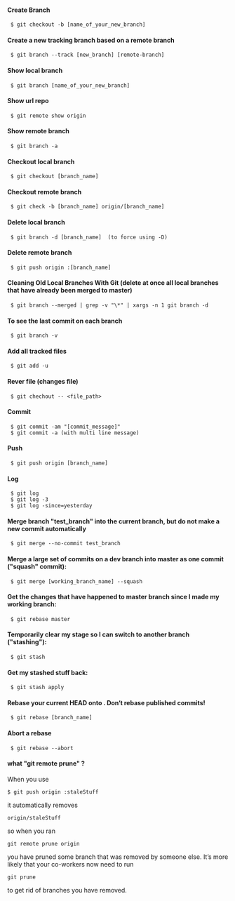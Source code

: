 #### Create Branch

     $ git checkout -b [name_of_your_new_branch]

#### Create a new tracking branch based on a remote branch
     $ git branch --track [new_branch] [remote-branch]

#### Show local branch
     $ git branch [name_of_your_new_branch]

#### Show url repo
     $ git remote show origin 

#### Show remote branch
     $ git branch -a

#### Checkout local branch
     $ git checkout [branch_name]

#### Checkout remote branch
     $ git check -b [branch_name] origin/[branch_name]

#### Delete local branch
     $ git branch -d [branch_name]  (to force using -D)

#### Delete remote branch
     $ git push origin :[branch_name]
     
#### Cleaning Old Local Branches With Git  (delete at once all local branches that have already been merged to master)   
     $ git branch --merged | grep -v "\*" | xargs -n 1 git branch -d

#### To see the last commit on each branch
     $ git branch -v

#### Add all tracked files
     $ git add -u

#### Rever file (changes file)    
     $ git chechout -- <file_path>

#### Commit
     $ git commit -am "[commit_message]"
     $ git commit -a (with multi line message)

#### Push
     $ git push origin [branch_name]

#### Log
     $ git log
     $ git log -3
     $ git log -since=yesterday


#### Merge branch "test_branch" into the current branch, but do not make a new commit automatically
     $ git merge --no-commit test_branch

#### Merge a large set of commits on a dev branch into master as one commit ("squash" commit):
     $ git merge [working_branch_name] --squash

#### Get the changes that have happened to master branch since I made my working branch:
     $ git rebase master    

#### Temporarily clear my stage so I can switch to another branch ("stashing"):
     $ git stash

#### Get my stashed stuff back:
     $ git stash apply    

#### Rebase your current HEAD onto <branch>. Don‘t rebase published commits!
     $ git rebase [branch_name]

#### Abort a rebase
     $ git rebase --abort    
 
 
#### what "git remote prune" ?

When you use 

	$ git push origin :staleStuff
	
it automatically removes 

	origin/staleStuff
	
so when you ran 

	git remote prune origin

you have pruned some branch that was removed by someone else. It’s more likely that your co-workers now need to run 

	git prune

to get rid of branches you have removed.
